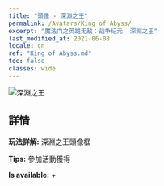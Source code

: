 ```yaml
---
title: "頭像 - 深淵之王"
permalink: /Avatars/King of Abyss/
excerpt: "魔法门之英雄无敌：战争纪元  深淵之王"
last_modified_at: 2021-06-08
locale: cn
ref: "King of Abyss.md"
toc: false
classes: wide
---
```

 ![深淵之王](/images/a/avatarFrame_36.png)

## 詳情

 **玩法詳解:** 深淵之王頭像框 

 **Tips:** 參加活動獲得 

 **Is available:**  + 

